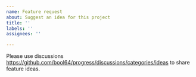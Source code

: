 ```yaml
---
name: Feature request
about: Suggest an idea for this project
title: ''
labels: ''
assignees: ''

---
```


Please use discussions https://github.com/bool64/progress/discussions/categories/ideas to share feature ideas.
